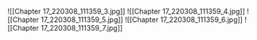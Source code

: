![[Chapter 17_220308_111359_3.jpg]]
![[Chapter 17_220308_111359_4.jpg]]
![[Chapter 17_220308_111359_5.jpg]]
![[Chapter 17_220308_111359_6.jpg]]
![[Chapter 17_220308_111359_7.jpg]]
